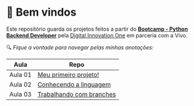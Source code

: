 # 🤗 Bem vindos

Este repositório guarda os projetos feitos a partir do [**Bootcamp - Python Backend Developer**](https://www.dio.me/bootcamp/coding-future-vivo-python-ai-backend-developer) pela [Digital Innovation One](https://www.dio.me/) em parceria com a Vivo.

🔍 *Fique a vontade para navegar pelas minhas anotações:*

| Aula | Repo |
| ----- | ----- |
| Aula 01 | [Meu primeiro projeto!](https://github.com/Galessoester/Bootcamp-python_backend/tree/main/Python_essencial_E_desenvolvimento_colaborativo_com_o_git/Ambiente_de_desenvolvimento_e_primeiros_passos_com_Python/Primeiro_projeto)|
| Aula 02 | [Conhecendo a linguagem](https://github.com/Galessoester/Bootcamp-python_backend/tree/main/Python_essencial_E_desenvolvimento_colaborativo_com_o_git/Conhecendo_a_linguagem) |
| Aula 03 | [Trabalhando com branches](https://github.com/Galessoester/Bootcamp-python_backend/tree/main/Python_essencial_E_desenvolvimento_colaborativo_com_o_git/Versionamento_de_codigo_com_git_e_github) |
